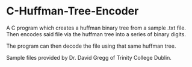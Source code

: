 # C-Huffman-Tree-Encoder
A C program which creates a huffman binary tree from a sample .txt file. Then encodes said file via the huffman tree into a series of binary digits.

The program can then decode the file using that same huffman tree. 

Sample files provided by Dr. David Gregg of Trinity College Dublin. 
